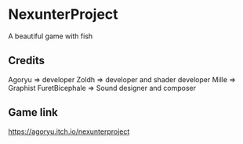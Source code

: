 # NexunterProject

A beautiful game with fish

## Credits
Agoryu => developer
Zoldh => developer and shader developer
Mille => Graphist
FuretBicephale => Sound designer and composer

## Game link
https://agoryu.itch.io/nexunterproject
